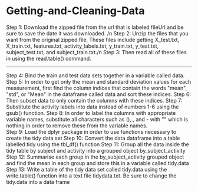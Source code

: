 # Getting-and-Cleaning-Data
Step 1: Download the zipped file from the url that is labeled fileUrl and be sure to save the date it was downloaded. /n
Step 2: Unzip the files that you want from the original zipped file.  These files include getting X_test.txt, X_train.txt, features.txt, activity_labels.txt, y_train.txt, y_test.txt, subject_test.txt, and subject_train.txt./n
Step 3: Then read all of these files in using the read.table() command.  
****
Step 4: Bind the train and test data sets together in a variable called data. 
Step 5: In order to get only the mean and standard deviation values for each measurement, first find the column indices that contain the words "mean", "std", or "Mean" in the dataframe called data and sort these indices.
Step 6: Then subset data to only contain the columns with these indices.
Step 7: Substitute the activity labels into data instead of numbers 1-6 using the gsub() function.
Step 8: In order to label the columns with appropriate variable names, substitute all characters such as (),., and - with "" which is nothing in order to remove these from the variable names.  
Step 9: Load the dplyr package in order to use functions necessary to create the tidy data set 
Step 10: Convert the data dataframe into a table labelled tidy using the tbl_df() function
Step 11: Group all the data inside the tidy table by subject and activity into a grouped object by_subject_activity 
Step 12: Summarise each group in the by_subject_activity grouped object and find the mean in each group and store this in a variable called tidy.data 
Step 13: Write a table of the tidy data set called tidy.data using the write.table() function into a text file tidydata.txt.  Be sure to change the tidy.data into a data frame 
